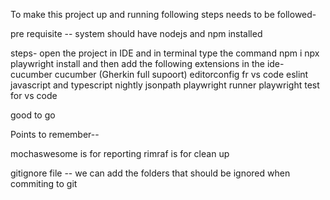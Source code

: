To make this project up and running following steps needs to be followed-

pre requisite --
system should have nodejs and npm installed 

steps-
open the project in IDE and in terminal type the command npm i 
npx playwright install
and then add the following extensions in the ide-
cucumber
cucumber (Gherkin full supoort)
editorconfig fr vs code
eslint
javascript and typescript nightly
jsonpath
playwright runner
playwright test for vs code

good to go


Points to remember--

mochaswesome is for reporting
rimraf is for clean up

gitignore file -- we can add the folders that should be ignored when commiting to git 


